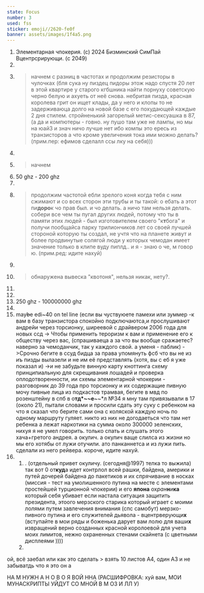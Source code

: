 ```yaml
---
state: Focus
number: 3
used: fss
sticker: emoji//2620-fe0f
banner: assets/images/1f4a5.png
---
```

1. Элементарная чпокерия. (с) 2024 Бизминский СимПай Вцентрсрирующи. (c 2049)
2. 
3. > начнем с разниц в частотах и продолжим резисторы в чулочках (бля сука ну пиздец пидоры этож надо спустя 20 лет в этой квартире у старого кгбшника найти порнуху советскую черно белую и ахуеть от неё снова. небритая пизда,  красная королева грит он ищет клады, да у него и клопы то не задерживаюца долго на новой базе с его похудающей каждые 2 дня стилем. стройненький загорелый метис-сексуашка в 87, (а да и компютеры - говно. ну пушо там уже не лампы, но мы на юай3 и знач ничо лучше нет ибо компы это ересь из транзисторов а что кроме увеличения тока ими можно делать? (прим.пер: ефимов сделалл ссы лку на себя)))
4. 
5. > начнем
6. 50 ghz - 200 ghz
7. 
8. > продолжим частотой ебли зрелого коня когда тебя с ним сжимают и со всех сторон эти трубы и ты такой: о ебать а этот п*и***доро**к чо прав был. и чо делать. а ничо там нельзя делать. собери все чем ты пугал других людей, потому что ты в памяти этих людей - был изготовителем своего "к**т**бога" и получи пообщайса парку трилиончиков лет со своей лучшей стороной которую ты создал, не учтя что на планете живут и более продвинутые солягой люди у которых чемодан имеет значение только в клипе вуду пиплд.. и я - знаю о че, м говор ю. (прим.ред: идите нахуй)
9. 
10. > обнаружена вывеска "квотоня", нельзя никак, нету?.
11.
12. 
13. 250 ghz - 100000000 ghz
14. 
15. may~~b~~e edi~40 on tel line (если вы чуствуюете памехи или зуммер -к вам в базу транзистора спокойно подключаютса,и прослушивают андрейи через торсионку, ширеевой с драйвером 2006 года для новых ссд -> Чтобы применить тероризм к вам и применение его к обществу через вас, (спрашиваеца а за что вы вообще сражаетес? наверно за чемоданчик, так у каждого свой. а уменя - паблик) ->Срочно бегите в cсуд бидца за права упомянуть фсб что вы не из иъ пизды вылазели и не им её представлять (хотя, вы с еб я уже показал и) ->и не забудьте винную карту кноттинга схему принципиальную для скрещивания лошадей и проверка оплодотворенности, ии схемы элементарной чпокерии - разговорник до 39 года про торсионку и их содержащие пивную мочу пивные лица из подкастов трамвая, бегите в мвд по розенштейну в спб в о**тд*~~е**~~*л №34 я мну там привязывали в 17 (около 21), пытали словами и просили сдать эту суку с ребенком на что я сказал что берите сами она с коляской каждую ночь по одному маршруту гуляет. никто из них не догодаеться что там нет ребенка а лежат наркотики на сумма около 300000 зеленских, нихуя я не умел говорить. только спать и слушать этого хача+гретого андрея. а окулич. а окулич ваще слилса из жизни но мы его хотябы от лужи отучили. ато панканнетса и из лужи пить. сделали из него рейвера. короче, идите нахуй.
16. 
	1. . (отдельный привет окуличу. (сегодня@1997) телка то выжила) так вот 0 от**куд**а идет контрлол всей рашки, байдена, америки и путей дочерей байдена до пакетиков и их спрячивание в носках (миссия - тест на умолишенного путина на месте с элементами простейшей турционной чпокерии) и его **япона**  ох*ран***н**и**ка** который себя убивает если настала ситуация защитить президента, этоого мерзского старика который играет  с моими лолями путем завлечения внимания (спс самобут) мерзко-пивного путина и его служителей дьявола - вцентрверующи**х** (вступайте в мои ряды и боженька дарует вам лолю для ваши**х** извращений верно созданных красной королоевой для учета моих лимитов, нежно охраненных стенами скайнета (с цветными дисплеями ))))
	2. 
ой, всё заебал или как это сделать > взять 10 листов А4, один А3 и не забыватдь что я это он а

НА М НУЖН А Н О В О Я ВОЙ ННА (РАСШИФРОВКА: хуй вам, МОИ МУНАСКРИПТЫ УЙДУТ СО МНОЙ В М ОЗ И ЛЛ У)